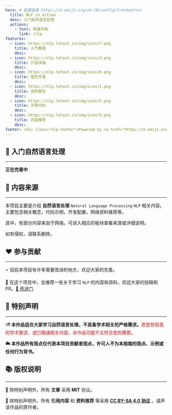 ```yaml
---
hero: # 配置查看 https://d.umijs.org/zh-CN/config/frontmatter
  title: NLP in action
  desc: 入门自然语言处理
  actions:
    - text: 快速开始
      link: /nlp
features:
  - icon: https://nlp.letout.cn/img/icon/7.png
    title: 入门教程
    desc:
  - icon: https://nlp.letout.cn/img/icon/3.png
    title: 介绍详细
    desc:
  - icon: https://nlp.letout.cn/img/icon/8.png
    title: 图文丰富
    desc:
  - icon: https://nlp.letout.cn/img/icon/1.png
    title: 资料整合
    desc:
  - icon: https://nlp.letout.cn/img/icon/5.png
    title: 示例代码
    desc:
  - icon: https://nlp.letout.cn/img/icon/9.png
    title: 内容推荐
    desc:
footer: <div class="nlp-footer">Powered by <a href="https://d.umijs.org" target="_black"><img src="https://nlp.letout.cn/img/dumi.png"/> dumi </a>    <br/>     本网站由 <span class="youpai"><a href="https://www.upyun.com/?utm_source=lianmeng&utm_medium=referral" target="_black"><img src="https://nlp.letout.cn/img/youpai.svg"/> 又拍云 </a> 提供 CDN 加速</span>    <br/>    <span>Copyright © 2022</span> </div>
---
```


## 🚆 入门自然语言处理

---

**正在完善中**

## 📖 内容来源

---

<Alert type="info">

本项目主要是介绍 **自然语言处理** `Natural Language Processing` `NLP` 相关内容。主要包含相关概念，代码示例，开发配置，网络资料推荐等。

其中，有部分内容来自于网络。可进入相应的板块查看来源或详细说明。

如有侵权，请联系删除。

</Alert>

## ❤️ 参与贡献

---

<Alert type="success">

⭐️ 目前本项目有许多需要改进的地方，欢迎大家的完善。

🌟 在这个项目中，会推荐一些关于学习 `NLP` 的内容和资料，欢迎大家的投稿和 PR。[🔗 传送门](/recommend)

</Alert>

## 🎈 特别声明

---

<Alert type="warning">

**⛅️ 本作品适合大家学习自然语言处理，不具备学术相关的严格需求。<span style="color: #d56161;">若您有较高的学术要求，或已精通相关内容，本作品可能不太符合您的需要。</span>**

**🌥 本作品所有观点仅代表本项目贡献者观点，许可人不为本指南的观点、示例或任何行为背书。**

</Alert>

## 📚 版权说明

---

<Alert type="error">

📘 除特别声明外，所有 **文章** 采用 **MIT** 协议。

📙 除特别声明外，所有 **引用内容** 和 **资料推荐** 等采用 **[CC BY-SA 4.0 协议](https://creativecommons.org/licenses/by-sa/4.0/deed.zh)** 。请声该作品的原作者。

</Alert>
